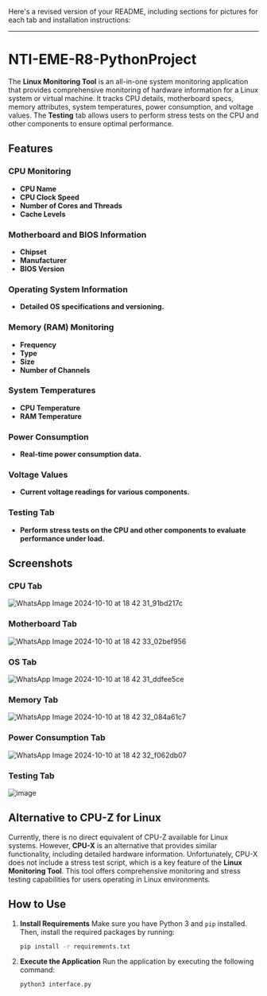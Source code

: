 Here's a revised version of your README, including sections for pictures for each tab and installation instructions:

---

# NTI-EME-R8-PythonProject

The **Linux Monitoring Tool** is an all-in-one system monitoring application that provides comprehensive monitoring of hardware information for a Linux system or virtual machine. It tracks CPU details, motherboard specs, memory attributes, system temperatures, power consumption, and voltage values. The **Testing** tab allows users to perform stress tests on the CPU and other components to ensure optimal performance.

## Features

### CPU Monitoring
- **CPU Name**
- **CPU Clock Speed**
- **Number of Cores and Threads**
- **Cache Levels**

### Motherboard and BIOS Information
- **Chipset**
- **Manufacturer**
- **BIOS Version**

### Operating System Information
- **Detailed OS specifications and versioning.**

### Memory (RAM) Monitoring
- **Frequency**
- **Type**
- **Size**
- **Number of Channels**

### System Temperatures
- **CPU Temperature**
- **RAM Temperature**

### Power Consumption
- **Real-time power consumption data.**

### Voltage Values
- **Current voltage readings for various components.**

### Testing Tab
- **Perform stress tests on the CPU and other components to evaluate performance under load.**

## Screenshots

### CPU Tab
![WhatsApp Image 2024-10-10 at 18 42 31_91bd217c](https://github.com/user-attachments/assets/962f5c6a-5d6e-4ef2-bdb0-790dedacd385)

### Motherboard Tab
![WhatsApp Image 2024-10-10 at 18 42 33_02bef956](https://github.com/user-attachments/assets/84818be9-a2d5-4bd4-818f-4bb49b9a6125)

### OS Tab
![WhatsApp Image 2024-10-10 at 18 42 31_ddfee5ce](https://github.com/user-attachments/assets/c5359351-2179-41eb-a415-3980177807b2)

### Memory Tab
![WhatsApp Image 2024-10-10 at 18 42 32_084a61c7](https://github.com/user-attachments/assets/beb87c96-2bf4-45e5-b64d-d5f7d31cbc13)

### Power Consumption Tab
![WhatsApp Image 2024-10-10 at 18 42 32_f062db07](https://github.com/user-attachments/assets/8c3d8a15-c24a-45b5-ba2c-9eae13a9d432)

### Testing Tab
![image](https://github.com/user-attachments/assets/1c106287-3099-4189-9d33-8cca1da8ef7c)

## Alternative to CPU-Z for Linux

Currently, there is no direct equivalent of CPU-Z available for Linux systems. However, **CPU-X** is an alternative that provides similar functionality, including detailed hardware information. Unfortunately, CPU-X does not include a stress test script, which is a key feature of the **Linux Monitoring Tool**. This tool offers comprehensive monitoring and stress testing capabilities for users operating in Linux environments.

## How to Use

1. **Install Requirements**
   Make sure you have Python 3 and `pip` installed. Then, install the required packages by running:
   ```bash
   pip install -r requirements.txt
   ```

2. **Execute the Application**
   Run the application by executing the following command:
   ```bash
   python3 interface.py
   ```
